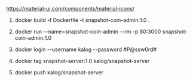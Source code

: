 https://material-ui.com/components/material-icons/

1. docker build -f Dockerfile -t snapshot-coin-admin:1.0 .

2. docker run --name=snapshot-coin-admin --rm -p 80:3000 snapshot-coin-admin:1.0

3. docker login --username kalog --password #P@ssw0rd#

4. docker tag snapshot-server:1.0 kalog/snapshot-server

3. docker push kalog/snapshot-server
